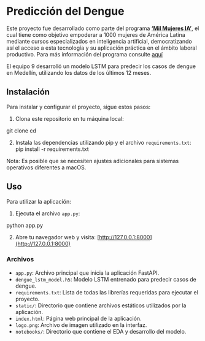 # Predicción del Dengue


Este proyecto fue desarrollado como parte del programa [**‘Mil Mujeres IA’**](https://www.intel.la/content/www/xl/es/newsroom/news/intel-capacitara-1000-mujeres-en-ia.html#gs.bmwa0t), el cual tiene como objetivo empoderar a 1000 mujeres de América Latina mediante cursos especializados en inteligencia artificial, democratizando así el acceso a esta tecnología y su aplicación práctica en el ámbito laboral productivo. Para más información del programa consulte [aquí](https://milmujeresia.com/)

El equipo 9 desarrolló un modelo LSTM para predecir los casos de dengue en Medellín, utilizando los datos de los últimos 12 meses.


## Instalación

Para instalar y configurar el proyecto, sigue estos pasos:

1. Clona este repositorio en tu máquina local:

git clone <url-del-repositorio>
cd <nombre-del-proyecto>


2. Instala las dependencias utilizando pip y el archivo `requirements.txt`:
pip install -r requirements.txt

Nota: Es posible que se necesiten ajustes adicionales para sistemas operativos diferentes a macOS.

## Uso

Para utilizar la aplicación:

1. Ejecuta el archivo `app.py`:

python app.py


2. Abre tu navegador web y visita: [http://127.0.0.1:8000](http://127.0.0.1:8000)

### Archivos

- `app.py`: Archivo principal que inicia la aplicación FastAPI.
- `dengue_lstm_model.h5`: Modelo LSTM entrenado para predecir casos de dengue.
- `requirements.txt`: Lista de todas las librerías requeridas para ejecutar el proyecto.
- `static/`: Directorio que contiene archivos estáticos utilizados por la aplicación.
- `index.html`: Página web principal de la aplicación.
- `logo.png`: Archivo de imagen utilizado en la interfaz.
- `notebooks/`: Directorio que contiene el EDA y desarrollo del modelo.

